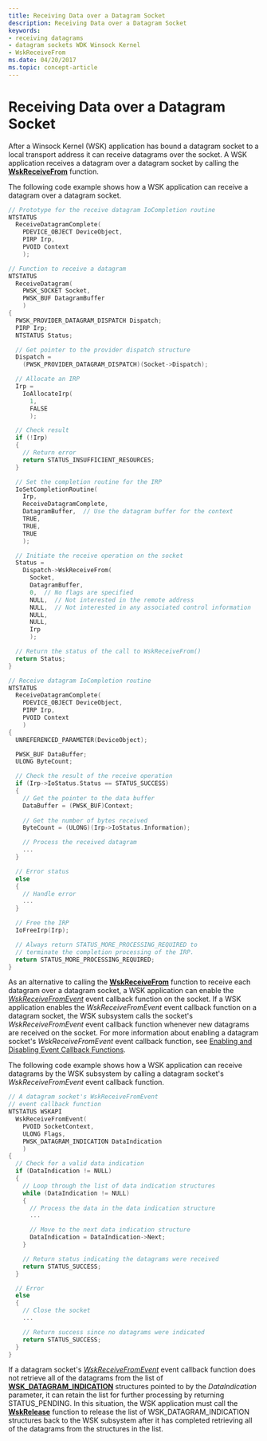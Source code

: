```yaml
---
title: Receiving Data over a Datagram Socket
description: Receiving Data over a Datagram Socket
keywords:
- receiving datagrams
- datagram sockets WDK Winsock Kernel
- WskReceiveFrom
ms.date: 04/20/2017
ms.topic: concept-article
---
```


# Receiving Data over a Datagram Socket


After a Winsock Kernel (WSK) application has bound a datagram socket to a local transport address it can receive datagrams over the socket. A WSK application receives a datagram over a datagram socket by calling the [**WskReceiveFrom**](/windows-hardware/drivers/ddi/wsk/nc-wsk-pfn_wsk_receive_from) function.

The following code example shows how a WSK application can receive a datagram over a datagram socket.

```C++
// Prototype for the receive datagram IoCompletion routine
NTSTATUS
  ReceiveDatagramComplete(
    PDEVICE_OBJECT DeviceObject,
    PIRP Irp,
    PVOID Context
    );

// Function to receive a datagram
NTSTATUS
  ReceiveDatagram(
    PWSK_SOCKET Socket,
    PWSK_BUF DatagramBuffer
    )
{
  PWSK_PROVIDER_DATAGRAM_DISPATCH Dispatch;
  PIRP Irp;
  NTSTATUS Status;

  // Get pointer to the provider dispatch structure
  Dispatch =
    (PWSK_PROVIDER_DATAGRAM_DISPATCH)(Socket->Dispatch);

  // Allocate an IRP
  Irp =
    IoAllocateIrp(
      1,
      FALSE
      );

  // Check result
  if (!Irp)
  {
    // Return error
    return STATUS_INSUFFICIENT_RESOURCES;
  }

  // Set the completion routine for the IRP
  IoSetCompletionRoutine(
    Irp,
    ReceiveDatagramComplete,
    DatagramBuffer,  // Use the datagram buffer for the context
    TRUE,
    TRUE,
    TRUE
    );

  // Initiate the receive operation on the socket
  Status =
    Dispatch->WskReceiveFrom(
      Socket,
      DatagramBuffer,
      0,  // No flags are specified
      NULL,  // Not interested in the remote address
      NULL,  // Not interested in any associated control information
      NULL,
      NULL,
      Irp
      );

  // Return the status of the call to WskReceiveFrom()
  return Status;
}

// Receive datagram IoCompletion routine
NTSTATUS
  ReceiveDatagramComplete(
    PDEVICE_OBJECT DeviceObject,
    PIRP Irp,
    PVOID Context
    )
{
  UNREFERENCED_PARAMETER(DeviceObject);

  PWSK_BUF DataBuffer;
  ULONG ByteCount;

  // Check the result of the receive operation
  if (Irp->IoStatus.Status == STATUS_SUCCESS)
  {
    // Get the pointer to the data buffer
    DataBuffer = (PWSK_BUF)Context;
 
    // Get the number of bytes received
    ByteCount = (ULONG)(Irp->IoStatus.Information);

    // Process the received datagram
    ...
  }

  // Error status
  else
  {
    // Handle error
    ...
  }

  // Free the IRP
  IoFreeIrp(Irp);

  // Always return STATUS_MORE_PROCESSING_REQUIRED to
  // terminate the completion processing of the IRP.
  return STATUS_MORE_PROCESSING_REQUIRED;
}
```

As an alternative to calling the [**WskReceiveFrom**](/windows-hardware/drivers/ddi/wsk/nc-wsk-pfn_wsk_receive_from) function to receive each datagram over a datagram socket, a WSK application can enable the [*WskReceiveFromEvent*](/windows-hardware/drivers/ddi/wsk/nc-wsk-pfn_wsk_receive_from_event) event callback function on the socket. If a WSK application enables the *WskReceiveFromEvent* event callback function on a datagram socket, the WSK subsystem calls the socket's *WskReceiveFromEvent* event callback function whenever new datagrams are received on the socket. For more information about enabling a datagram socket's *WskReceiveFromEvent* event callback function, see [Enabling and Disabling Event Callback Functions](enabling-and-disabling-event-callback-functions.md).

The following code example shows how a WSK application can receive datagrams by the WSK subsystem by calling a datagram socket's *WskReceiveFromEvent* event callback function.

```C++
// A datagram socket's WskReceiveFromEvent
// event callback function
NTSTATUS WSKAPI
  WskReceiveFromEvent(
    PVOID SocketContext,
    ULONG Flags,
    PWSK_DATAGRAM_INDICATION DataIndication
    )
{
  // Check for a valid data indication
  if (DataIndication != NULL)
  {
    // Loop through the list of data indication structures
    while (DataIndication != NULL)
    {
      // Process the data in the data indication structure
      ...

      // Move to the next data indication structure
      DataIndication = DataIndication->Next;
    }

    // Return status indicating the datagrams were received
    return STATUS_SUCCESS;
  }

  // Error
  else
  {
    // Close the socket
    ...

    // Return success since no datagrams were indicated
    return STATUS_SUCCESS;
  }
}
```

If a datagram socket's [*WskReceiveFromEvent*](/windows-hardware/drivers/ddi/wsk/nc-wsk-pfn_wsk_receive_from_event) event callback function does not retrieve all of the datagrams from the list of [**WSK\_DATAGRAM\_INDICATION**](/windows-hardware/drivers/ddi/wsk/ns-wsk-_wsk_datagram_indication) structures pointed to by the *DataIndication* parameter, it can retain the list for further processing by returning STATUS\_PENDING. In this situation, the WSK application must call the [**WskRelease**](/previous-versions/windows/hardware/drivers/ff571144(v=vs.85)) function to release the list of WSK\_DATAGRAM\_INDICATION structures back to the WSK subsystem after it has completed retrieving all of the datagrams from the structures in the list.

 

